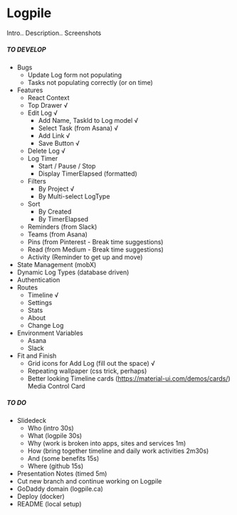 # Logpile

Intro.. Description.. Screenshots

##### TO DEVELOP

* Bugs
  - Update Log form not populating
  - Tasks not populating correctly (or on time)
* Features
  - React Context
  - Top Drawer √
  - Edit Log √
    - Add Name, TaskId to Log model √ 
    - Select Task (from Asana) √
    - Add Link √
    - Save Button √
  - Delete Log √
  - Log Timer
    - Start / Pause / Stop
    - Display TimerElapsed (formatted)
  - Filters
    - By Project √
    - By Multi-select LogType
  - Sort
    - By Created
    - By TimerElapsed
  - Reminders (from Slack)
  - Teams (from Asana)
  - Pins (from Pinterest - Break time suggestions)
  - Read (from Medium - Break time suggestions)
  - Activity (Reminder to get up and move)
* State Management (mobX)
* Dynamic Log Types (database driven)
* Authentication
* Routes
  - Timeline √
  - Settings
  - Stats
  - About
  - Change Log
* Environment Variables
  - Asana
  - Slack
* Fit and Finish
  - Grid icons for Add Log (fill out the space) √
  - Repeating wallpaper (css trick, perhaps)
  - Better looking Timeline cards (https://material-ui.com/demos/cards/) Media Control Card

##### TO DO

* Slidedeck
  - Who (intro 30s)
  - What (logpile 30s)
  - Why (work is broken into apps, sites and services 1m)
  - How (bring together timeline and daily work activities 2m30s)
  - And (some benefits 15s)
  - Where (github 15s)
* Presentation Notes (timed 5m)
* Cut new branch and continue working on Logpile
* GoDaddy domain (logpile.ca)
* Deploy (docker)
* README (local setup)